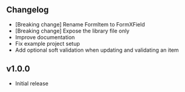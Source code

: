 ## Changelog
- [Breaking change] Rename FormItem to FormXField 
- [Breaking change] Expose the library file only
- Improve documentation
- Fix example project setup
- Add optional soft validation when updating and validating an item

## v1.0.0
- Initial release
